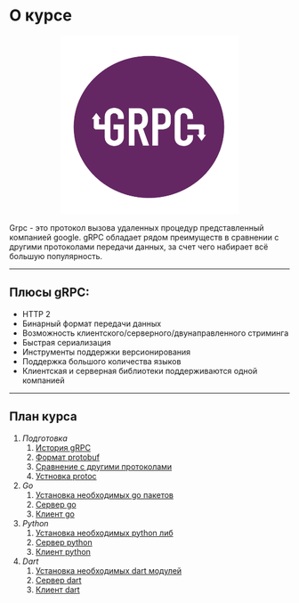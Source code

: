 # О курсе



<p align="center">
  <img width="320px" height="320px" src="grpc.png" alt="logo"/>
</p>



Grpc - это протокол вызова удаленных процедур представленный компанией google. gRPC обладает рядом преимуществ в сравнении с другими протоколами передачи данных, за счет чего набирает всё большую популярность. 

---

## Плюсы gRPC:

- HTTP 2
- Бинарный формат передачи данных
- Возможность клиентского/серверного/двунаправленного стриминга
- Быстрая сериализация
- Инструменты поддержки версионирования
- Поддержка большого количества языков
- Клиентская и серверная библиотеки поддерживаются одной компанией


---

## План курса

1. *Подготовка*
    1. [История gRPC](a.md)
    1. [Формат protobuf](b.md)
    1. [Сравнение с другими протоколами](c.md)
    1. [Устновка protoc](d.md)
1. *Go*
    1. [Установка необходимых go пакетов](e.md)
    1. [Сервер go](f.md)
    1. [Клиент go](g.md)
1. *Python*
    1. [Установка необходимых python либ](h.md)
    1. [Сервер python](i.md)
    1. [Клиент python](j.md)
1. *Dart*
    1. [Установка необходимых dart модулей](k.md)
    1. [Сервер dart](l.md)
    1. [Клиент dart](m.md)
